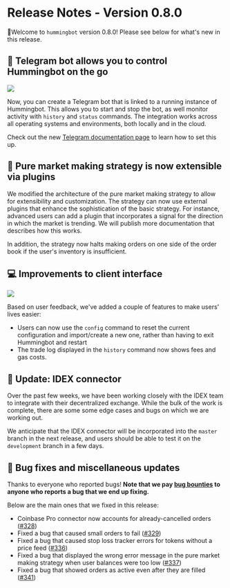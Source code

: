 # Release Notes - Version 0.8.0

🚀Welcome to `hummingbot` version 0.8.0! Please see below for what's new in this release.

## 🏃 Telegram bot allows you to control Hummingbot on the go

![](/assets/img/telegram-screenshot.png)

Now, you can create a Telegram bot that is linked to a running instance of Hummingbot. This allows you to start and stop the bot, as well monitor activity with `history` and `status` commands. The integration works across all operating systems and environments, both locally and in the cloud.

Check out the new [Telegram documentation page](/utilities/telegram) to learn how to set this up.

## 🤖 Pure market making strategy is now extensible via plugins

We modified the architecture of the pure market making strategy to allow for extensibility and customization. The strategy can now use external plugins that enhance the sophistication of the basic strategy. For instance, advanced users can add a plugin that incorporates a signal for the direction in which the market is trending. We will publish more documentation that describes how this works.

In addition, the strategy now halts making orders on one side of the order book if the user's inventory is insufficient.

## 💻 Improvements to client interface

![](/assets/img/reconfig.png)

Based on user feedback, we've added a couple of features to make users' lives easier:

* Users can now use the `config` command to reset the current configuration and import/create a new one, rather than having to exit Hummingbot and restart
* The trade log displayed in the `history` command now shows fees and gas costs.

## 🔗 Update: IDEX connector

Over the past few weeks, we have been working closely with the IDEX team to integrate with their decentralized exchange. While the bulk of the work is complete, there are some some edge cases and bugs on which we are working out. 

We anticipate that the IDEX connector will be incorporated into the `master` branch in the next release, and users should be able to test it on the `development` branch in a few days.

## 🐞 Bug fixes and miscellaneous updates

Thanks to everyone who reported bugs! **Note that we pay [bug bounties](/support/bug-bounty-program) to anyone who reports a bug that we end up fixing.**

Below are the main ones that we fixed in this release:

* Coinbase Pro connector now accounts for already-cancelled orders ([#328](https://github.com/bitcoinsfacil/marketmaker_nmbi/issues/328))
* Fixed a bug that caused small orders to fail ([#329](https://github.com/bitcoinsfacil/marketmaker_nmbi/issues/329))
* Fixed a bug that caused stop loss tracker errors for tokens without a price feed ([#336](https://github.com/bitcoinsfacil/marketmaker_nmbi/issues/336))
* Fixed a bug that displayed the wrong error message in the pure market making strategy when user balances were too low ([#337](https://github.com/bitcoinsfacil/marketmaker_nmbi/issues/337))
* Fixed a bug that showed orders as active even after they are filled ([#341](https://github.com/bitcoinsfacil/marketmaker_nmbi/issues/341))

